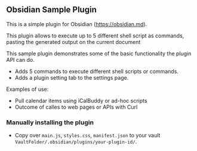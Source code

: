 ## Obsidian Sample Plugin

This is a simple plugin for Obsidian (https://obsidian.md).

This plugin allows to execute up to 5 different shell script as commands, pasting the generated
output on the current document

This sample plugin demonstrates some of the basic functionality the plugin API can do.
- Adds 5 commands to execute different shell scripts or commands.
- Adds a plugin setting tab to the settings page.

Examples of use:
- Pull calendar items using iCalBuddy or ad-hoc scripts
- Outcome of calles to web pages or APIs with Curl

### Manually installing the plugin

- Copy over `main.js`, `styles.css`, `manifest.json` to your vault `VaultFolder/.obsidian/plugins/your-plugin-id/`.

